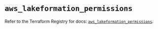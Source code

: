 # `aws_lakeformation_permissions`

Refer to the Terraform Registry for docs: [`aws_lakeformation_permissions`](https://registry.terraform.io/providers/hashicorp/aws/4.54.0/docs/resources/lakeformation_permissions).
